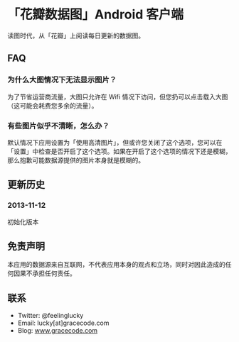 # 「花瓣数据图」Android 客户端

读图时代，从「花瓣」上阅读每日更新的数据图。


## FAQ

### 为什么大图情况下无法显示图片？

为了节省运营商流量，大图只允许在 Wifi 情况下访问，但您扔可以点击载入大图（这可能会耗费您多余的流量）。

### 有些图片似乎不清晰，怎么办？

默认情况下应用设置为「使用高清图片」，但或许您关闭了这个选项，您可以在「设置」中检查是否开启了这个选项。如果在开启了这个选项的情况下还是模糊，那么抱歉可能数据源提供的图片本身就是模糊的。


## 更新历史

### 2013-11-12

初始化版本

## 免责声明

本应用的数据源来自互联网，不代表应用本身的观点和立场，同时对因此造成的任何因果不承担任何责任。

## 联系

* Twitter: @feelinglucky
* Email: lucky[at]gracecode.com
* Blog: www.gracecode.com


